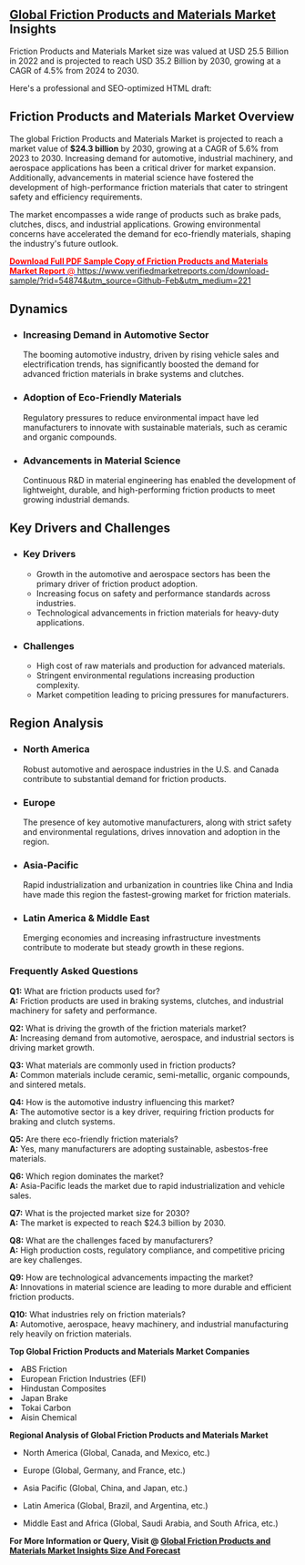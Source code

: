 <h2><a href="https://www.verifiedmarketreports.com/download-sample/?rid=54874&amp;utm_source=Github&amp;utm_medium=221" target="_blank">Global Friction Products and Materials Market</a> Insights</h2><p>Friction Products and Materials Market size was valued at USD 25.5 Billion in 2022 and is projected to reach USD 35.2 Billion by 2030, growing at a CAGR of 4.5% from 2024 to 2030.</p><p>Here's a professional and SEO-optimized HTML draft: <!DOCTYPE html> <html lang="en"> <head> <meta charset="UTF-8"> <meta name="viewport" content="width=device-width, initial-scale=1.0"> <meta name="description" content="Comprehensive analysis of the Friction Products and Materials Market, including market value, dynamics, key drivers, challenges, and regional insights."> <meta name="keywords" content="Friction Products Market, Friction Materials Industry, Market Dynamics, Regional Analysis"> <meta name="author" content="Your Name"> <title>Friction Products and Materials Market Overview</title> </head> <body> <h2>Friction Products and Materials Market Overview</h2> <p>The global Friction Products and Materials Market is projected to reach a market value of <strong>$24.3 billion</strong> by 2030, growing at a CAGR of 5.6% from 2023 to 2030. Increasing demand for automotive, industrial machinery, and aerospace applications has been a critical driver for market expansion. Additionally, advancements in material science have fostered the development of high-performance friction materials that cater to stringent safety and efficiency requirements.</p> <p>The market encompasses a wide range of products such as brake pads, clutches, discs, and industrial applications. Growing environmental concerns have accelerated the demand for eco-friendly materials, shaping the industry's future outlook. <a href="#download-sample" style="color:blue; text-decoration:underline;"><p><span class=""><span style="color: #ff0000;"><strong>Download Full PDF Sample Copy of Friction Products and Materials Market Report</strong> @ </span><a href="https://www.verifiedmarketreports.com/download-sample/?rid=54874&amp;utm_source=Github-Feb&amp;utm_medium=221" target="_blank">https://www.verifiedmarketreports.com/download-sample/?rid=54874&amp;utm_source=Github-Feb&amp;utm_medium=221</a></span></p></a></p> <h2>Dynamics</h2> <ul> <li><h3>Increasing Demand in Automotive Sector</h3> The booming automotive industry, driven by rising vehicle sales and electrification trends, has significantly boosted the demand for advanced friction materials in brake systems and clutches. </li> <li><h3>Adoption of Eco-Friendly Materials</h3> Regulatory pressures to reduce environmental impact have led manufacturers to innovate with sustainable materials, such as ceramic and organic compounds. </li> <li><h3>Advancements in Material Science</h3> Continuous R&D in material engineering has enabled the development of lightweight, durable, and high-performing friction products to meet growing industrial demands. </li> </ul> <h2>Key Drivers and Challenges</h2> <ul> <li><h3>Key Drivers</h3> <ul> <li>Growth in the automotive and aerospace sectors has been the primary driver of friction product adoption.</li> <li>Increasing focus on safety and performance standards across industries.</li> <li>Technological advancements in friction materials for heavy-duty applications.</li> </ul> </li> <li><h3>Challenges</h3> <ul> <li>High cost of raw materials and production for advanced materials.</li> <li>Stringent environmental regulations increasing production complexity.</li> <li>Market competition leading to pricing pressures for manufacturers.</li> </ul> </li> </ul> <h2>Region Analysis</h2> <ul> <li><h3>North America</h3> Robust automotive and aerospace industries in the U.S. and Canada contribute to substantial demand for friction products. </li> <li><h3>Europe</h3> The presence of key automotive manufacturers, along with strict safety and environmental regulations, drives innovation and adoption in the region. </li> <li><h3>Asia-Pacific</h3> Rapid industrialization and urbanization in countries like China and India have made this region the fastest-growing market for friction materials. </li> <li><h3>Latin America & Middle East</h3> Emerging economies and increasing infrastructure investments contribute to moderate but steady growth in these regions. </li> </ul> <h3>Frequently Asked Questions</h3> <p><strong>Q1:</strong> What are friction products used for? <br><strong>A:</strong> Friction products are used in braking systems, clutches, and industrial machinery for safety and performance.</p> <p><strong>Q2:</strong> What is driving the growth of the friction materials market? <br><strong>A:</strong> Increasing demand from automotive, aerospace, and industrial sectors is driving market growth.</p> <p><strong>Q3:</strong> What materials are commonly used in friction products? <br><strong>A:</strong> Common materials include ceramic, semi-metallic, organic compounds, and sintered metals.</p> <p><strong>Q4:</strong> How is the automotive industry influencing this market? <br><strong>A:</strong> The automotive sector is a key driver, requiring friction products for braking and clutch systems.</p> <p><strong>Q5:</strong> Are there eco-friendly friction materials? <br><strong>A:</strong> Yes, many manufacturers are adopting sustainable, asbestos-free materials.</p> <p><strong>Q6:</strong> Which region dominates the market? <br><strong>A:</strong> Asia-Pacific leads the market due to rapid industrialization and vehicle sales.</p> <p><strong>Q7:</strong> What is the projected market size for 2030? <br><strong>A:</strong> The market is expected to reach $24.3 billion by 2030.</p> <p><strong>Q8:</strong> What are the challenges faced by manufacturers? <br><strong>A:</strong> High production costs, regulatory compliance, and competitive pricing are key challenges.</p> <p><strong>Q9:</strong> How are technological advancements impacting the market? <br><strong>A:</strong> Innovations in material science are leading to more durable and efficient friction products.</p> <p><strong>Q10:</strong> What industries rely on friction materials? <br><strong>A:</strong> Automotive, aerospace, heavy machinery, and industrial manufacturing rely heavily on friction materials.</p> </body> </html> </p><p><strong>Top Global Friction Products and Materials Market Companies</strong></p><div data-test-id=""><p><li>ABS Friction</li><li> European Friction Industries (EFI)</li><li> Hindustan Composites</li><li> Japan Brake</li><li> Tokai Carbon</li><li> Aisin Chemical</li></p><div><strong>Regional Analysis of&nbsp;Global Friction Products and Materials Market</strong></div><ul><li dir="ltr"><p dir="ltr">North America&nbsp;(Global, Canada, and Mexico, etc.)</p></li><li dir="ltr"><p dir="ltr">Europe (Global, Germany, and France, etc.)</p></li><li dir="ltr"><p dir="ltr">Asia Pacific&nbsp;(Global, China, and Japan, etc.)</p></li><li dir="ltr"><p dir="ltr">Latin America&nbsp;(Global, Brazil, and Argentina, etc.)</p></li><li dir="ltr">Middle East and Africa&nbsp;(Global, Saudi Arabia, and South Africa, etc.)</li></ul><p><strong>For More Information or Query, Visit @&nbsp;</strong><strong><a href="https://www.verifiedmarketreports.com/product/global-friction-products-and-materials-market-2019-by-manufacturers-regions-type-and-application-forecast-to-2024/?utm_source=Github&amp;utm_medium=221" target="_blank">Global Friction Products and Materials Market Insights Size And Forecast</a></strong></p></div>
